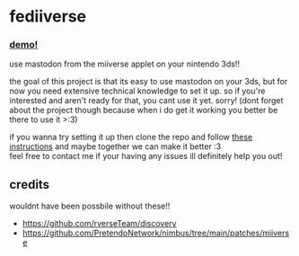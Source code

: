 # fediiverse
<h3><a href="https://wetdry.world/@760ceb3b9c0ba4872cadf3ce35a7a4/112338857837231408">demo!</a></h3>

use mastodon from the miiverse applet on your nintendo 3ds!!

the goal of this project is that its easy to use mastodon on your 3ds, but for now you need extensive technical knowledge
to set it up. so if you're interested and aren't ready for that, you cant use it yet. sorry!
(dont forget about the project though because when i do get it working you better be there to use it >:3)

if you wanna try setting it up then clone the repo and follow [these instructions](/docs/setup-server.md) and maybe together we can make it better :3  
feel free to contact me if your having any issues ill definitely help you out!

## credits
wouldnt have been possbile without these!!
- https://github.com/rverseTeam/discovery
- https://github.com/PretendoNetwork/nimbus/tree/main/patches/miiverse
